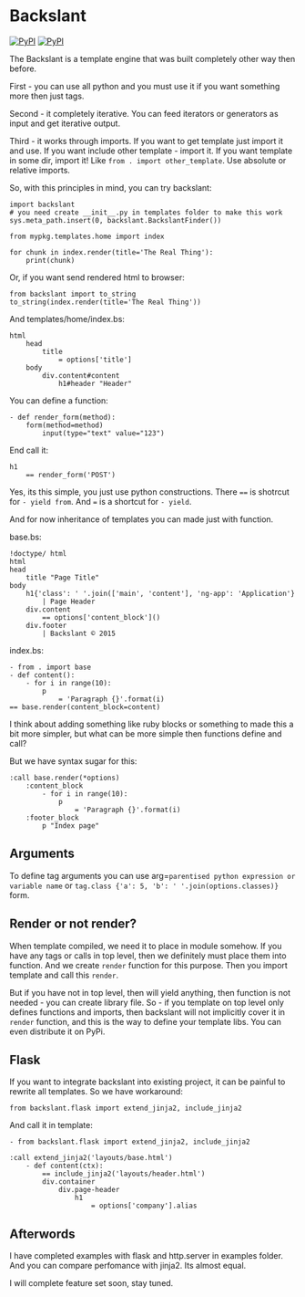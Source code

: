 Backslant
=========

[![PyPI](https://img.shields.io/pypi/v/backslant.svg?style=flat-square)](https://pypi.python.org/pypi/backslant)
[![PyPI](https://img.shields.io/pypi/l/backslant.svg?style=flat-square)](https://pypi.python.org/pypi/backslant)

The Backslant is a template engine that was built completely other way then before.

First - you can use all python and you must use it if you want something more
then just tags.

Second - it completely iterative. You can feed iterators or generators as input and get iterative output.

Third - it works through imports. If you want to get template just import it and use. If you want include
other template - import it. If you want template in some dir, import it! Like ```from . import other_template```.
Use absolute or relative imports.

So, with this principles in mind, you can try backslant:

    import backslant
    # you need create __init__.py in templates folder to make this work
    sys.meta_path.insert(0, backslant.BackslantFinder())

    from mypkg.templates.home import index

    for chunk in index.render(title='The Real Thing'):
        print(chunk)

Or, if you want send rendered html to browser:

    from backslant import to_string
    to_string(index.render(title='The Real Thing'))

And templates/home/index.bs:

    html
        head
            title
                = options['title']
        body
            div.content#content
                h1#header "Header"

You can define a function:

    - def render_form(method):
        form(method=method)
            input(type="text" value="123")

End call it:

    h1
        == render_form('POST')

Yes, its this simple, you just use python constructions. There `==` is shotrcut for `- yield from`.
And `=` is a shortcut for `- yield`.

And for now inheritance of templates you can made just with function.

base.bs:

    !doctype/ html
    html
    head
        title "Page Title"
    body
        h1{'class': ' '.join(['main', 'content'], 'ng-app': 'Application'}
            | Page Header
        div.content
            == options['content_block']()
        div.footer
            | Backslant © 2015

index.bs:

    - from . import base
    - def content():
        - for i in range(10):
            p
                = 'Paragraph {}'.format(i)
    == base.render(content_block=content)

I think about adding something like ruby blocks or something to made this a bit more simpler, but
what can be more simple then functions define and call?

But we have syntax sugar for this:

    :call base.render(*options)
        :content_block
            - for i in range(10):
                p
                    = 'Paragraph {}'.format(i)
        :footer_block
            p "Index page"

Arguments
---------

To define tag arguments you can use arg=`parentised python expression or variable name` or
`tag.class {'a': 5, 'b': ' '.join(options.classes)}` form.


Render or not render?
---------------------

When template compiled, we need it to place in module somehow. If you have any tags or calls in top level,
then we definitely must place them into function. And we create `render` function for this purpose.
Then you import template and call this `render`.

But if you have not in top level, then will yield anything, then function is not needed - you can create library file.
So - if you template on top level only defines functions and imports, then backslant will not implicitly cover
it in `render` function, and this is the way to define your template libs. You can even distribute it on PyPi.


Flask
-----

If you want to integrate backslant into existing project, it can be painful to rewrite all templates. So
we have workaround:

    from backslant.flask import extend_jinja2, include_jinja2

And call it in template:

    - from backslant.flask import extend_jinja2, include_jinja2

    :call extend_jinja2('layouts/base.html')
        - def content(ctx):
            == include_jinja2('layouts/header.html')
            div.container
                div.page-header
                    h1
                        = options['company'].alias


Afterwords
----------

I have completed examples with flask and http.server in examples folder. And you can compare perfomance with jinja2.
Its almost equal.

I will complete feature set soon, stay tuned.
